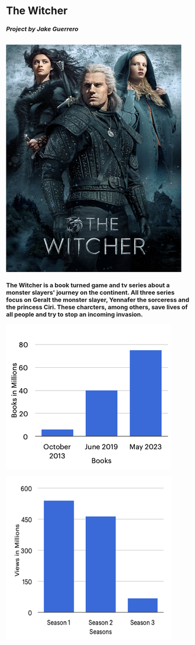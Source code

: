 # The Witcher

### *Project by Jake Guerrero*

<br/>

<img src="The-witcher.jpeg"  width="480" height="622">



### The Witcher is a book turned game and tv series about a monster slayers' journey on the continent. All three series focus on Geralt the monster slayer, Yennafer the sorceress and the princess Ciri. These charcters, among others, save lives of all people and try to stop an incoming invasion.



![Books Sales](Books.png)



<img src="Show.png"  width="453" height="450">